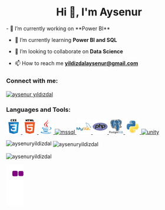 <h1 align="center">Hi 👋, I'm Aysenur</h1>
- 🔭 I’m currently working on **Power BI**

- 🌱 I’m currently learning **Power BI and SQL**

- 👯 I’m looking to collaborate on **Data Science**

- 📫 How to reach me **yildizdalaysenur@gmail.com**

<h3 align="left">Connect with me:</h3>
<p align="left">
<a href="https://linkedin.com/in/aysenur yıldızdal" target="blank"><img align="center" src="https://raw.githubusercontent.com/rahuldkjain/github-profile-readme-generator/master/src/images/icons/Social/linked-in-alt.svg" alt="aysenur yıldızdal" height="30" width="40" /></a>
</p>

<h3 align="left">Languages and Tools:</h3>
<p align="left"> <a href="https://www.w3schools.com/css/" target="_blank" rel="noreferrer"> <img src="https://raw.githubusercontent.com/devicons/devicon/master/icons/css3/css3-original-wordmark.svg" alt="css3" width="40" height="40"/> </a> <a href="https://www.w3.org/html/" target="_blank" rel="noreferrer"> <img src="https://raw.githubusercontent.com/devicons/devicon/master/icons/html5/html5-original-wordmark.svg" alt="html5" width="40" height="40"/> </a> <a href="https://www.java.com" target="_blank" rel="noreferrer"> <img src="https://raw.githubusercontent.com/devicons/devicon/master/icons/java/java-original.svg" alt="java" width="40" height="40"/> </a> <a href="https://www.microsoft.com/en-us/sql-server" target="_blank" rel="noreferrer"> <img src="https://www.svgrepo.com/show/303229/microsoft-sql-server-logo.svg" alt="mssql" width="40" height="40"/> </a> <a href="https://www.mysql.com/" target="_blank" rel="noreferrer"> <img src="https://raw.githubusercontent.com/devicons/devicon/master/icons/mysql/mysql-original-wordmark.svg" alt="mysql" width="40" height="40"/> </a> <a href="https://www.php.net" target="_blank" rel="noreferrer"> <img src="https://raw.githubusercontent.com/devicons/devicon/master/icons/php/php-original.svg" alt="php" width="40" height="40"/> </a> <a href="https://www.postgresql.org" target="_blank" rel="noreferrer"> <img src="https://raw.githubusercontent.com/devicons/devicon/master/icons/postgresql/postgresql-original-wordmark.svg" alt="postgresql" width="40" height="40"/> </a> <a href="https://www.python.org" target="_blank" rel="noreferrer"> <img src="https://raw.githubusercontent.com/devicons/devicon/master/icons/python/python-original.svg" alt="python" width="40" height="40"/> </a> <a href="https://unity.com/" target="_blank" rel="noreferrer"> <img src="https://www.vectorlogo.zone/logos/unity3d/unity3d-icon.svg" alt="unity" width="40" height="40"/> </a> </p>

<p><img align="left" src="https://github-readme-stats.vercel.app/api/top-langs?username=aysenuryildizdal&show_icons=true&locale=en&layout=compact" alt="aysenuryildizdal" /></p>

<p>&nbsp;<img align="center" src="https://github-readme-stats.vercel.app/api?username=aysenuryildizdal&show_icons=true&locale=en" alt="aysenuryildizdal" /></p>

<p><img align="center" src="https://github-readme-streak-stats.herokuapp.com/?user=aysenuryildizdal&" alt="aysenuryildizdal" /></p>





![snake gif](https://github.com/aysenuryildizdal/aysenuryildizdal/blob/output/github-contribution-grid-snake.gif)
